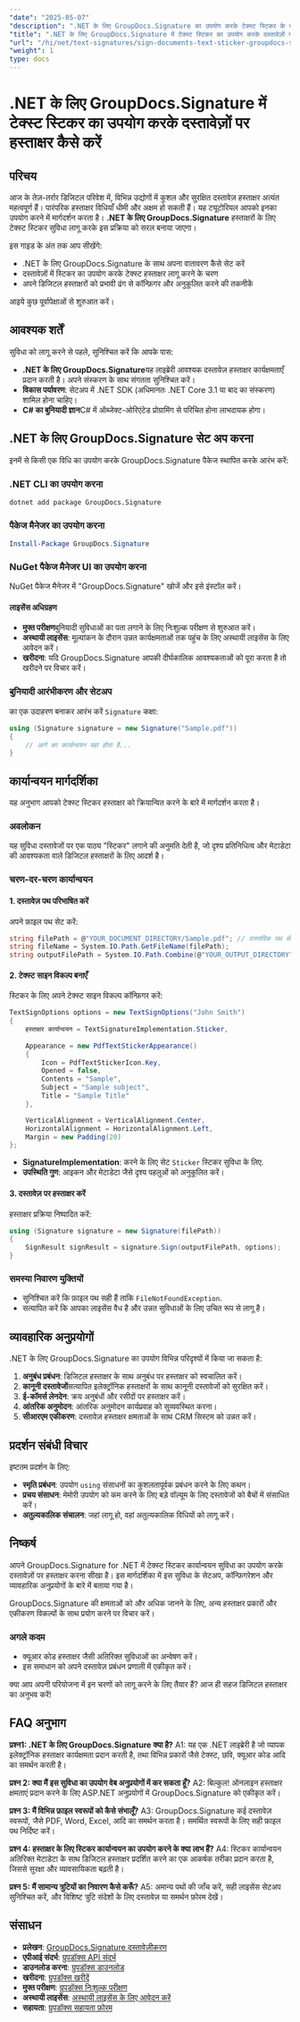 ```yaml
---
"date": "2025-05-07"
"description": ".NET के लिए GroupDocs.Signature का उपयोग करके टेक्स्ट स्टिकर के साथ दस्तावेज़ हस्ताक्षर को सरल बनाने का तरीका जानें। इस व्यापक गाइड के साथ अपने डिजिटल वर्कफ़्लो को बेहतर बनाएँ।"
"title": ".NET के लिए GroupDocs.Signature में टेक्स्ट स्टिकर का उपयोग करके दस्तावेज़ों पर हस्ताक्षर कैसे करें"
"url": "/hi/net/text-signatures/sign-documents-text-sticker-groupdocs-signature-dotnet/"
"weight": 1
type: docs
---
```

# .NET के लिए GroupDocs.Signature में टेक्स्ट स्टिकर का उपयोग करके दस्तावेज़ों पर हस्ताक्षर कैसे करें

## परिचय

आज के तेज़-तर्रार डिजिटल परिवेश में, विभिन्न उद्योगों में कुशल और सुरक्षित दस्तावेज़ हस्ताक्षर अत्यंत महत्वपूर्ण हैं। पारंपरिक हस्ताक्षर विधियाँ धीमी और अक्षम हो सकती हैं। यह ट्यूटोरियल आपको इनका उपयोग करने में मार्गदर्शन करता है। **.NET के लिए GroupDocs.Signature** हस्ताक्षरों के लिए टेक्स्ट स्टिकर सुविधा लागू करके इस प्रक्रिया को सरल बनाया जाएगा।

इस गाइड के अंत तक आप सीखेंगे:
- .NET के लिए GroupDocs.Signature के साथ अपना वातावरण कैसे सेट करें
- दस्तावेज़ों में स्टिकर का उपयोग करके टेक्स्ट हस्ताक्षर लागू करने के चरण
- अपने डिजिटल हस्ताक्षरों को प्रभावी ढंग से कॉन्फ़िगर और अनुकूलित करने की तकनीकें

आइये कुछ पूर्वापेक्षाओं से शुरुआत करें।

## आवश्यक शर्तें

सुविधा को लागू करने से पहले, सुनिश्चित करें कि आपके पास:
- **.NET के लिए GroupDocs.Signature**यह लाइब्रेरी आवश्यक दस्तावेज़ हस्ताक्षर कार्यक्षमताएँ प्रदान करती है। अपने संस्करण के साथ संगतता सुनिश्चित करें।
- **विकास पर्यावरण**: सेटअप में .NET SDK (अधिमानतः .NET Core 3.1 या बाद का संस्करण) शामिल होना चाहिए।
- **C# का बुनियादी ज्ञान**C# में ऑब्जेक्ट-ओरिएंटेड प्रोग्रामिंग से परिचित होना लाभदायक होगा।

## .NET के लिए GroupDocs.Signature सेट अप करना

इनमें से किसी एक विधि का उपयोग करके GroupDocs.Signature पैकेज स्थापित करके आरंभ करें:

### .NET CLI का उपयोग करना
```bash
dotnet add package GroupDocs.Signature
```

### पैकेज मैनेजर का उपयोग करना
```powershell
Install-Package GroupDocs.Signature
```

### NuGet पैकेज मैनेजर UI का उपयोग करना
NuGet पैकेज मैनेजर में "GroupDocs.Signature" खोजें और इसे इंस्टॉल करें।

#### लाइसेंस अधिग्रहण
- **मुफ्त परीक्षण**बुनियादी सुविधाओं का पता लगाने के लिए निःशुल्क परीक्षण से शुरुआत करें।
- **अस्थायी लाइसेंस**: मूल्यांकन के दौरान उन्नत कार्यक्षमताओं तक पहुंच के लिए अस्थायी लाइसेंस के लिए आवेदन करें।
- **खरीदना**: यदि GroupDocs.Signature आपकी दीर्घकालिक आवश्यकताओं को पूरा करता है तो खरीदने पर विचार करें।

### बुनियादी आरंभीकरण और सेटअप
का एक उदाहरण बनाकर आरंभ करें `Signature` कक्षा:
```csharp
using (Signature signature = new Signature("Sample.pdf"))
{
    // आगे का कार्यान्वयन यहां होता है...
}
```

## कार्यान्वयन मार्गदर्शिका

यह अनुभाग आपको टेक्स्ट स्टिकर हस्ताक्षर को क्रियान्वित करने के बारे में मार्गदर्शन करता है।

### अवलोकन

यह सुविधा दस्तावेजों पर एक पाठ्य "स्टिकर" लगाने की अनुमति देती है, जो दृश्य प्रतिनिधित्व और मेटाडेटा की आवश्यकता वाले डिजिटल हस्ताक्षरों के लिए आदर्श है।

### चरण-दर-चरण कार्यान्वयन

#### 1. दस्तावेज़ पथ परिभाषित करें
अपने फ़ाइल पथ सेट करें:
```csharp
string filePath = @"YOUR_DOCUMENT_DIRECTORY/Sample.pdf"; // वास्तविक पथ से प्रतिस्थापित करें
string fileName = System.IO.Path.GetFileName(filePath);
string outputFilePath = System.IO.Path.Combine(@"YOUR_OUTPUT_DIRECTORY", "SignWithTextSticker", fileName);
```

#### 2. टेक्स्ट साइन विकल्प बनाएँ
स्टिकर के लिए अपने टेक्स्ट साइन विकल्प कॉन्फ़िगर करें:
```csharp
TextSignOptions options = new TextSignOptions("John Smith")
{
    हस्ताक्षर कार्यान्वयन = TextSignatureImplementation.Sticker,
    
    Appearance = new PdfTextStickerAppearance()
    {
        Icon = PdfTextStickerIcon.Key,
        Opened = false,
        Contents = "Sample",
        Subject = "Sample subject",
        Title = "Sample Title"
    },

    VerticalAlignment = VerticalAlignment.Center,
    HorizontalAlignment = HorizontalAlignment.Left,
    Margin = new Padding(20)
};
```
- **SignatureImplementation**: करने के लिए सेट `Sticker` स्टिकर सुविधा के लिए.
- **उपस्थिति गुण**: आइकन और मेटाडेटा जैसे दृश्य पहलुओं को अनुकूलित करें।

#### 3. दस्तावेज़ पर हस्ताक्षर करें
हस्ताक्षर प्रक्रिया निष्पादित करें:
```csharp
using (Signature signature = new Signature(filePath))
{
    SignResult signResult = signature.Sign(outputFilePath, options);
}
```

### समस्या निवारण युक्तियों
- सुनिश्चित करें कि फ़ाइल पथ सही हैं ताकि `FileNotFoundException`.
- सत्यापित करें कि आपका लाइसेंस वैध है और उन्नत सुविधाओं के लिए उचित रूप से लागू है।

## व्यावहारिक अनुप्रयोगों
.NET के लिए GroupDocs.Signature का उपयोग विभिन्न परिदृश्यों में किया जा सकता है:
1. **अनुबंध प्रबंधन**: डिजिटल हस्ताक्षर के साथ अनुबंध पर हस्ताक्षर को स्वचालित करें।
2. **कानूनी दस्तावेजों**सत्यापित इलेक्ट्रॉनिक हस्ताक्षरों के साथ कानूनी दस्तावेजों को सुरक्षित करें।
3. **ई-कॉमर्स लेनदेन**: क्रय अनुबंधों और रसीदों पर हस्ताक्षर करें।
4. **आंतरिक अनुमोदन**: आंतरिक अनुमोदन कार्यप्रवाह को सुव्यवस्थित करना।
5. **सीआरएम एकीकरण**: दस्तावेज़ हस्ताक्षर क्षमताओं के साथ CRM सिस्टम को उन्नत करें।

## प्रदर्शन संबंधी विचार
इष्टतम प्रदर्शन के लिए:
- **स्मृति प्रबंधन**: उपयोग `using` संसाधनों का कुशलतापूर्वक प्रबंधन करने के लिए कथन।
- **प्रचय संसाधन**: मेमोरी उपयोग को कम करने के लिए बड़े वॉल्यूम के लिए दस्तावेजों को बैचों में संसाधित करें।
- **अतुल्यकालिक संचालन**: जहां लागू हो, वहां अतुल्यकालिक विधियों को लागू करें।

## निष्कर्ष
आपने GroupDocs.Signature for .NET में टेक्स्ट स्टिकर कार्यान्वयन सुविधा का उपयोग करके दस्तावेज़ों पर हस्ताक्षर करना सीखा है। इस मार्गदर्शिका में इस सुविधा के सेटअप, कॉन्फ़िगरेशन और व्यावहारिक अनुप्रयोगों के बारे में बताया गया है।

GroupDocs.Signature की क्षमताओं को और अधिक जानने के लिए, अन्य हस्ताक्षर प्रकारों और एकीकरण विकल्पों के साथ प्रयोग करने पर विचार करें।

### अगले कदम
- क्यूआर कोड हस्ताक्षर जैसी अतिरिक्त सुविधाओं का अन्वेषण करें।
- इस समाधान को अपने दस्तावेज़ प्रबंधन प्रणाली में एकीकृत करें।

क्या आप अपनी परियोजना में इन चरणों को लागू करने के लिए तैयार हैं? आज ही सहज डिजिटल हस्ताक्षर का अनुभव करें!

## FAQ अनुभाग

**प्रश्न1: .NET के लिए GroupDocs.Signature क्या है?**
A1: यह एक .NET लाइब्रेरी है जो व्यापक इलेक्ट्रॉनिक हस्ताक्षर कार्यक्षमता प्रदान करती है, तथा विभिन्न प्रकारों जैसे टेक्स्ट, छवि, क्यूआर कोड आदि का समर्थन करती है।

**प्रश्न 2: क्या मैं इस सुविधा का उपयोग वेब अनुप्रयोगों में कर सकता हूँ?**
A2: बिल्कुल! ऑनलाइन हस्ताक्षर क्षमताएं प्रदान करने के लिए ASP.NET अनुप्रयोगों में GroupDocs.Signature को एकीकृत करें।

**प्रश्न 3: मैं विभिन्न फ़ाइल स्वरूपों को कैसे संभालूँ?**
A3: GroupDocs.Signature कई दस्तावेज़ स्वरूपों, जैसे PDF, Word, Excel, आदि का समर्थन करता है। समर्थित स्वरूपों के लिए सही फ़ाइल पथ निर्दिष्ट करें।

**प्रश्न 4: हस्ताक्षर के लिए स्टिकर कार्यान्वयन का उपयोग करने के क्या लाभ हैं?**
A4: स्टिकर कार्यान्वयन अतिरिक्त मेटाडेटा के साथ डिजिटल हस्ताक्षर प्रदर्शित करने का एक आकर्षक तरीका प्रदान करता है, जिससे सुरक्षा और व्यावसायिकता बढ़ती है।

**प्रश्न 5: मैं सामान्य त्रुटियों का निवारण कैसे करूँ?**
A5: अमान्य पथों की जाँच करें, सही लाइसेंस सेटअप सुनिश्चित करें, और विशिष्ट त्रुटि संदेशों के लिए दस्तावेज़ या समर्थन फ़ोरम देखें।

## संसाधन
- **प्रलेखन**: [GroupDocs.Signature दस्तावेज़ीकरण](https://docs.groupdocs.com/signature/net/)
- **एपीआई संदर्भ**: [ग्रुपडॉक्स API संदर्भ](https://reference.groupdocs.com/signature/net/)
- **डाउनलोड करना**: [ग्रुपडॉक्स डाउनलोड](https://releases.groupdocs.com/signature/net/)
- **खरीदना**: [ग्रुपडॉक्स खरीदें](https://purchase.groupdocs.com/buy)
- **मुफ्त परीक्षण**: [ग्रुपडॉक्स निःशुल्क परीक्षण](https://releases.groupdocs.com/signature/net/)
- **अस्थायी लाइसेंस**: [अस्थायी लाइसेंस के लिए आवेदन करें](https://purchase.groupdocs.com/temporary-license/)
- **सहायता**: [ग्रुपडॉक्स सहायता फ़ोरम](https://forum.groupdocs.com/c/signature/)
